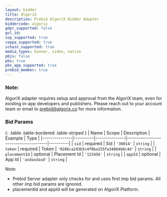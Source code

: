 ```yaml
---
layout: bidder
title: AlgoriX
description: Prebid AlgoriX Bidder Adapter
biddercode: algorix
gdpr_supported: false
gvl_id:
usp_supported: true
coppa_supported: true
schain_supported: true
media_types: banner, video, native
pbjs: false
pbs: true
pbs_app_supported: true
prebid_member: true
---
```


### Note:

AlgoriX adapter requires setup and approval from the AlgoriX team, even for existing in-app developers and publishers. Please reach out to your account team or email to prebid@algorix.co for more information.

### Bid Params

{: .table .table-bordered .table-striped }
| Name          | Scope    | Description   | Example                              | Type     |
|---------------|----------|---------------|--------------------------------------|----------|
| `sid`         | required | Sid           | `'30014'`                            | `string` |
| `token`       | required | Token         | `'028bca2d3b5c4f0ba155fa34864b0c4d'` | `string` |
| `placementId` | optional | Placement Id  | `'123456'`                           | `string` |
| `appId`       | optional | App Id        | `'asdasdasd'`                        | `string` |

Note:
* Prebid Server adapter only checks for and uses first imp bid params. All other imp bid params are ignored.
* placementId and appId will be generated on AlgoriX Platform.
